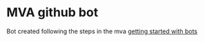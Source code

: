 # MVA github bot
Bot created following the steps in the mva [getting started with bots](https://mva.microsoft.com/en-US/training-courses/getting-started-with-bots-16759?l=2zTAb2HyC_3504668937)